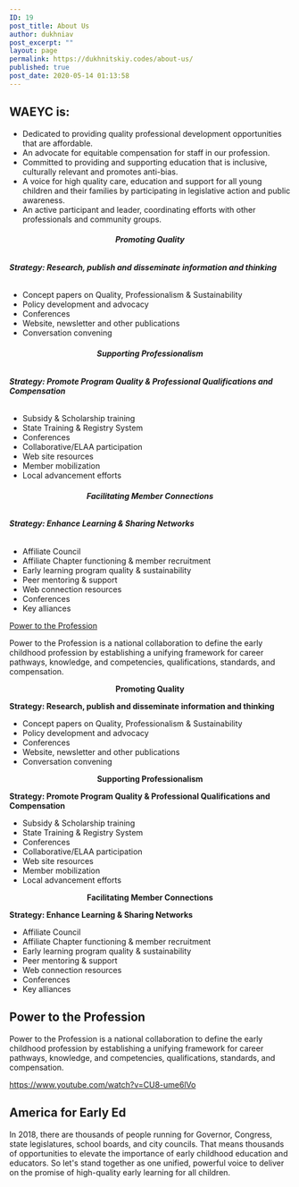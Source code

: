 ```yaml
---
ID: 19
post_title: About Us
author: dukhniav
post_excerpt: ""
layout: page
permalink: https://dukhnitskiy.codes/about-us/
published: true
post_date: 2020-05-14 01:13:58
---
```

<h2><strong>WAEYC is:</strong></h2>
<ul>
 	<li>Dedicated to providing quality professional development opportunities that are affordable.</li>
 	<li>An advocate for equitable compensation for staff in our profession.</li>
 	<li>Committed to providing and supporting education that is inclusive, culturally relevant and promotes anti-bias.</li>
 	<li>A voice for high quality care, education and support for all young children and their families by participating in legislative action and public awareness.</li>
 	<li>An active participant and leader, coordinating efforts with other professionals and community groups.</li>
</ul>
<h6 align="center"><b id="ext-gen8875">Promoting Quality</b></h6>
<h6><b>Strategy: Research, publish and disseminate information and thinking</b><b></b></h6>
<ul>
 	<li>Concept papers on Quality, Professionalism &amp; Sustainability</li>
 	<li>Policy development and advocacy</li>
 	<li>Conferences</li>
 	<li>Website, newsletter and other publications</li>
 	<li>Conversation convening</li>
</ul>
<h6 align="center"><b>Supporting Professionalism</b></h6>
<h6><b>Strategy: Promote Program Quality &amp; Professional Qualifications and Compensation</b><b></b></h6>
<ul>
 	<li>Subsidy &amp; Scholarship training</li>
 	<li>State Training &amp; Registry System</li>
 	<li>Conferences</li>
 	<li>Collaborative/ELAA participation</li>
 	<li>Web site resources</li>
 	<li>Member mobilization</li>
 	<li>Local advancement efforts</li>
</ul>
<h6 align="center"><b>Facilitating Member Connections</b></h6>
<h6><b>Strategy: Enhance Learning &amp; Sharing Networks</b><b></b></h6>
<ul>
 	<li>Affiliate Council</li>
 	<li>Affiliate Chapter functioning &amp; member recruitment</li>
 	<li>Early learning program quality &amp; sustainability</li>
 	<li>Peer mentoring &amp; support</li>
 	<li>Web connection resources</li>
 	<li>Conferences</li>
 	<li>Key alliances</li>
</ul>
<a id="ext-gen2521" href="http://www.naeyc.org/our-work/initiatives/profession" target="_blank" rel="noopener noreferrer">Power to the Profession</a>

Power to the Profession is a national collaboration to define the early childhood profession by establishing a unifying framework for career pathways, knowledge, and competencies, qualifications, standards, and compensation.&nbsp;
<p align="center"><b id="ext-gen8875">Promoting Quality</b></p>
<b>Strategy: Research, publish and disseminate information and thinking</b><b></b>
<ul>
 	<li>Concept papers on Quality, Professionalism &amp; Sustainability</li>
 	<li>Policy development and advocacy</li>
 	<li>Conferences</li>
 	<li>Website, newsletter and other publications</li>
 	<li>Conversation convening</li>
</ul>
<p align="center"><b>Supporting Professionalism</b></p>
<b>Strategy: Promote Program Quality &amp; Professional Qualifications and Compensation</b><b></b>
<ul>
 	<li>Subsidy &amp; Scholarship training</li>
 	<li>State Training &amp; Registry System</li>
 	<li>Conferences</li>
 	<li>Collaborative/ELAA participation</li>
 	<li>Web site resources</li>
 	<li>Member mobilization</li>
 	<li>Local advancement efforts</li>
</ul>
<p align="center"><b>Facilitating Member Connections</b></p>
<b>Strategy: Enhance Learning &amp; Sharing Networks</b><b></b>
<ul>
 	<li>Affiliate Council</li>
 	<li>Affiliate Chapter functioning &amp; member recruitment</li>
 	<li>Early learning program quality &amp; sustainability</li>
 	<li>Peer mentoring &amp; support</li>
 	<li>Web connection resources</li>
 	<li>Conferences</li>
 	<li>Key alliances</li>
</ul>
<h2>Power to the Profession</h2>
Power to the Profession is a national collaboration to define the early childhood profession by establishing a unifying framework for career pathways, knowledge, and competencies, qualifications, standards, and compensation.&nbsp;

https://www.youtube.com/watch?v=CU8-ume6lVo
<h2>America for Early Ed</h2>
In 2018, there are thousands of people running for Governor, Congress, state legislatures, school boards, and city councils. That means thousands of opportunities to elevate the importance of early childhood education and educators. So let's stand together as one unified, powerful voice to deliver on the promise of high-quality early learning for all children.&nbsp;